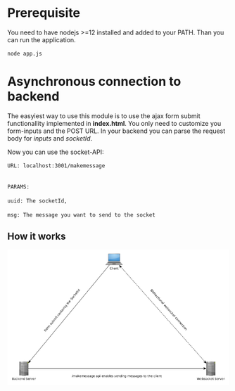 # Prerequisite

You need to have nodejs >=12 installed and added to your PATH. 
Than you can run the application. 

```
node app.js

```

# Asynchronous connection to backend

The easyiest way to use this module is to use the ajax form submit functionallity implemented in __index.html__.
You only need to customize you form-inputs and the POST URL.
In your backend you can parse the request body for _inputs_ and _socketId_.

Now you can use the socket-API:  

```   
URL: localhost:3001/makemessage


PARAMS:

uuid: The socketId,

msg: The message you want to send to the socket

```
## How it works


![](./graph.png)
